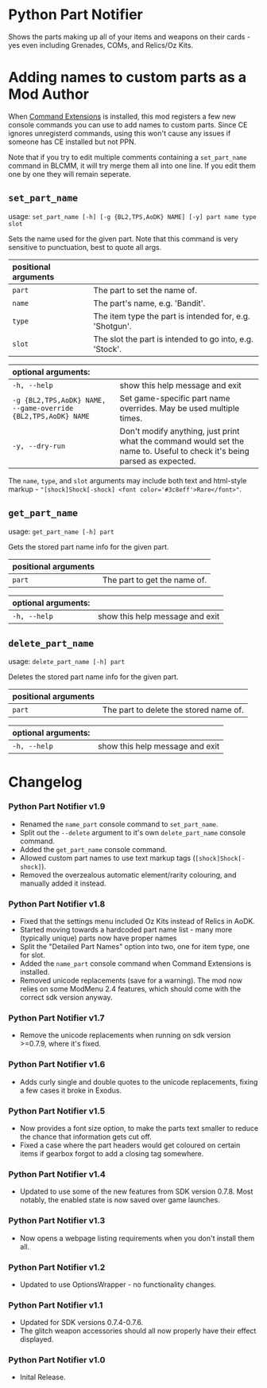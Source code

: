 # Python Part Notifier
Shows the parts making up all of your items and weapons on their cards - yes even including
Grenades, COMs, and Relics/Oz Kits.

# Adding names to custom parts as a Mod Author
When [Command Extensions](https://bl-sdk.github.io/mods/CommandExtensions/) is installed, this mod
registers a few new console commands you can use to add names to custom parts. Since CE ignores
unregisterd commands, using this won't cause any issues if someone has CE installed but not PPN.

Note that if you try to edit multiple comments containing a `set_part_name` command in BLCMM, it
will try merge them all into one line. If you edit them one by one they will remain seperate.

## `set_part_name`
usage: `set_part_name [-h] [-g {BL2,TPS,AoDK} NAME] [-y] part name type slot`

Sets the name used for the given part. Note that this command is very sensitive to punctuation, best
to quote all args.

| positional arguments | |
|:---|:---|
| `part` | The part to set the name of. |
| `name` | The part's name, e.g. 'Bandit'. |
| `type` | The item type the part is intended for, e.g. 'Shotgun'. |
| `slot` | The slot the part is intended to go into, e.g. 'Stock'. |

| optional arguments: ||
|:---|:---|
| `-h, --help` | show this help message and exit |
| `-g {BL2,TPS,AoDK} NAME, --game-override {BL2,TPS,AoDK} NAME` | Set game-specific part name overrides. May be used multiple times. |
| `-y, --dry-run` | Don't modify anything, just print what the command would set the name to. Useful to check it's being parsed as expected. |

The `name`, `type`, and `slot` arguments may include both text and html-style markup -
`"[shock]Shock[-shock] <font color='#3c8eff'>Rare</font>"`.

## `get_part_name`
usage: `get_part_name [-h] part`

Gets the stored part name info for the given part.

| positional arguments | |
|:---|:---|
| `part` | The part to get the name of. |

| optional arguments: ||
|:---|:---|
| `-h, --help` | show this help message and exit |

## `delete_part_name`
usage: `delete_part_name [-h] part`

Deletes the stored part name info for the given part.

| positional arguments | |
|:---|:---|
| `part` | The part to delete the stored name of. |

| optional arguments: ||
|:---|:---|
| `-h, --help` | show this help message and exit |

# Changelog

### Python Part Notifier v1.9
- Renamed the `name_part` console command to `set_part_name`.
- Split out the `--delete` argument to it's own `delete_part_name` console command.
- Added the `get_part_name` console command.
- Allowed custom part names to use text markup tags (`[shock]Shock[-shock]`).
- Removed the overzealous automatic element/rarity colouring, and manually added it instead.

### Python Part Notifier v1.8
- Fixed that the settings menu included Oz Kits instead of Relics in AoDK.
- Started moving towards a hardcoded part name list - many more (typically unique) parts now have
  proper names
- Split the "Detailed Part Names" option into two, one for item type, one for slot.
- Added the `name_part` console command when Command Extensions is installed.
- Removed unicode replacements (save for a warning). The mod now relies on some ModMenu 2.4
  features, which should come with the correct sdk version anyway.

### Python Part Notifier v1.7
- Remove the unicode replacements when running on sdk version >=0.7.9, where it's fixed.

### Python Part Notifier v1.6
- Adds curly single and double quotes to the unicode replacements, fixing a few cases it broke in
  Exodus.

### Python Part Notifier v1.5
- Now provides a font size option, to make the parts text smaller to reduce the chance that
  information gets cut off.
- Fixed a case where the part headers would get coloured on certain items if gearbox forgot to add a
  closing tag somewhere.

### Python Part Notifier v1.4
- Updated to use some of the new features from SDK version 0.7.8. Most notably, the enabled state is
  now saved over game launches.

### Python Part Notifier v1.3
- Now opens a webpage listing requirements when you don't install them all.

### Python Part Notifier v1.2
- Updated to use OptionsWrapper - no functionality changes.

### Python Part Notifier v1.1
- Updated for SDK versions 0.7.4-0.7.6.
- The glitch weapon accessories should all now properly have their effect displayed.

### Python Part Notifier v1.0
- Inital Release.
